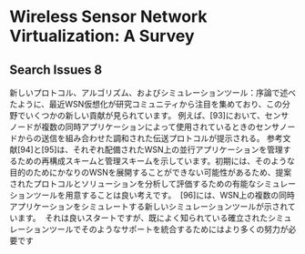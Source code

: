 Wireless Sensor Network Virtualization: A Survey
============================================================


## Search Issues 8
新しいプロトコル、アルゴリズム、およびシミュレーションツール：序論で述べたように、最近WSN仮想化が研究コミュニティから注目を集めており、この分野でいくつかの新しい貢献が見られています。
例えば、[93]において、センサノードが複数の同時アプリケーションによって使用されているときのセンサノードからの送信を組み合わせた調和された伝送プロトコルが提示される。
参考文献[94]と[95]は、それぞれ配備されたWSN上の並行アプリケーションを管理するための再構成スキームと管理スキームを示しています。初期には、そのような目的のためにかなりのWSNを展開することができない可能性があるため、提案されたプロトコルとソリューションを分析して評価するための有能なシミュレーションツールを用意することは良い考えです。
 [96]には、WSN上の複数の同時アプリケーションをシミュレートする新しいシミュレーションツールが示されています。
 それは良いスタートですが、既によく知られている確立されたシミュレーションツールでそのようなサポートを統合するためにはより多くの努力が必要です
